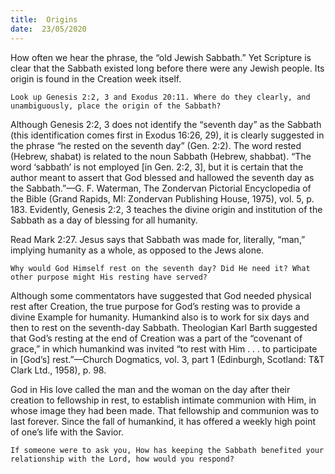 ```yaml
---
title:  Origins
date:  23/05/2020
---
```


How often we hear the phrase, the “old Jewish Sabbath.” Yet Scripture is clear that the Sabbath existed long before there were any Jewish people. Its origin is found in the Creation week itself.

`Look up Genesis 2:2, 3 and Exodus 20:11. Where do they clearly, and unambiguously, place the origin of the Sabbath?`

Although Genesis 2:2, 3 does not identify the “seventh day” as the Sabbath (this identification comes first in Exodus 16:26, 29), it is clearly suggested in the phrase “he rested on the seventh day” (Gen. 2:2). The word rested (Hebrew, shabat) is related to the noun Sabbath (Hebrew, shabbat). “The word ‘sabbath’ is not employed [in Gen. 2:2, 3], but it is certain that the author meant to assert that God blessed and hallowed the seventh day as the Sabbath.”—G. F. Waterman, The Zondervan Pictorial Encyclopedia of the Bible (Grand Rapids, MI: Zondervan Publishing House, 1975), vol. 5, p. 183. Evidently, Genesis 2:2, 3 teaches the divine origin and institution of the Sabbath as a day of blessing for all humanity.

Read Mark 2:27. Jesus says that Sabbath was made for, literally, “man,” implying humanity as a whole, as opposed to the Jews alone.

`Why would God Himself rest on the seventh day? Did He need it? What other purpose might His resting have served?`

Although some commentators have suggested that God needed physical rest after Creation, the true purpose for God’s resting was to provide a divine Example for humanity. Humankind also is to work for six days and then to rest on the seventh-day Sabbath. Theologian Karl Barth suggested that God’s resting at the end of Creation was a part of the “covenant of grace,” in which humankind was invited “to rest with Him . . . to participate in [God’s] rest.”—Church Dogmatics, vol. 3, part 1 (Edinburgh, Scotland: T&T Clark Ltd., 1958), p. 98.

God in His love called the man and the woman on the day after their creation to fellowship in rest, to establish intimate communion with Him, in whose image they had been made. That fellowship and communion was to last forever. Since the fall of humankind, it has offered a weekly high point of one’s life with the Savior.

`If someone were to ask you, How has keeping the Sabbath benefited your relationship with the Lord, how would you respond?`
